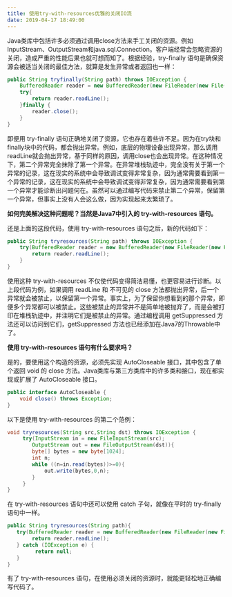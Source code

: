 ```yaml
---
title: 使用try-with-resources优雅的关闭IO流
date: 2019-04-17 18:49:00
---
```

Java类库中包括许多必须通过调用close方法来手工关闭的资源。例如InputStream、OutputStream和java.sql.Connection。客户端经常会忽略资源的关闭，造成严重的性能后果也就可想而知了。根据经验，try-finally 语句是确保资源会被适当关闭的最佳方法，就算是发生异常或者返回也一样：

```java
public String tryfinally(String path) throws IOException {
    BufferedReader reader = new BufferedReader(new FileReader(new File(path)));
    try{
        return reader.readLine();
    }finally {
        reader.close();
    }
}
```

即便用 try-finally 语句正确地关闭了资源，它也存在着些许不足。因为在try块和finally块中的代码，都会抛出异常。例如，底层的物理设备出现异常，那么调用readLine就会抛出异常，基于同样的原因，调用close也会出现异常。在这种情况下，第二个异常完全抹除了第一个异常。在异常堆栈轨迹中，完全没有关于第一个异常的记录，这在现实的系统中会导致调试变得非常复杂，因为通常需要看到第一个异常的记录，这在现实的系统中会导致调试变得非常复杂，因为通常需要看到第一个异常才能诊断出问题何在。虽然可以通过编写代码来禁止第二个异常，保留第一个异常，但事实上没有人会这么做，因为实现起来太繁琐了。

**如何完美解决这种问题呢？当然是Java7中引入的 try-with-resources 语句。**

还是上面的这段代码，使用 try-with-resources 语句之后，新的代码如下：

```java
public String tryresources(String path) throws IOException {
    try(BufferedReader reader = new BufferedReader(new FileReader(new File(path)))){
        return reader.readLine();
    }
}
```

使用这种 try-with-resources 不仅使代码变得简洁易懂，也更容易进行诊断。以上段代码为例，如果调用 readLine 和 不可见的 close 方法都抛出异常，后一个异常就会被禁止，以保留第一个异常。事实上，为了保留你想看到的那个异常，即便多个异常都可以被禁止。这些被禁止的异常并不是简单地被抛弃了，而是会被打印在堆栈轨迹中，并注明它们是被禁止的异常。通过编程调用 getSuppressed 方法还可以访问到它们，getSuppressed 方法也已经添加在Java7的Throwable中了。

**使用 try-with-resources 语句有什么要求吗？**

是的，要使用这个构造的资源，必须先实现 AutoCloseable 接口，其中包含了单个返回 void 的 close 方法。Java类库与第三方类库中的许多类和接口，现在都实现或扩展了 AutoCloseable 接口。

```java
public interface AutoCloseable {
    void close() throws Exception;
}
```

以下是使用 try-with-resources 的第二个范例：

```java
void tryresources(String src,String dst) throws IOException {
     try(InputStream in = new FileInputStream(src);
        OutputStream out = new FileOutputStream(dst)){
        byte[] bytes = new byte[1024];
        int n;
        while ((n=in.read(bytes))>=0){
            out.write(bytes,0,n);
        }
     }
}
```

在 try-with-resources 语句中还可以使用 catch 子句，就像在平时的 try-finally 语句中一样。

```java
public String tryresources(String path){
   try(BufferedReader reader = new BufferedReader(new FileReader(new File(path)))){
        return reader.readLine();
   } catch (IOException e) {
         return null;
   }
}
```

有了 try-with-resources 语句，在使用必须关闭的资源时，就能更轻松地正确编写代码了。